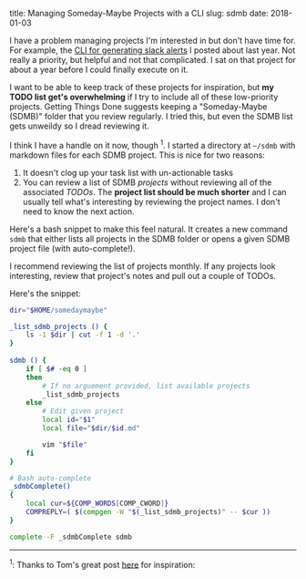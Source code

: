 title: Managing Someday-Maybe Projects with a CLI
slug: sdmb
date: 2018-01-03

I have a problem managing projects I'm interested in but don't have time for.
For example, the [CLI for generating slack alerts] I posted about last year.
Not really a priority, but helpful and not that complicated.
I sat on that project for about a year before I could finally execute on it.

I want to be able to keep track of these projects for inspiration,
but **my TODO list get's overwhelming**
if I try to include all of these low-priority projects.
Getting Things Done suggests keeping a "Someday-Maybe (SDMB)" folder
that you review regularly.
I tried this, but even the SDMB list gets unweildy so I dread reviewing it.

I think I have a handle on it now, though <sup>1</sup>.
I started a directory at `~/sdmb`
with markdown files for each SDMB project.
This is nice for two reasons:

1. It doesn't clog up your task list with un-actionable tasks
2. You can review a list of SDMB *projects*
   without reviewing all of the associated *TODOs*.
   The **project list should be much shorter** and
   I can usually tell what's interesting by reviewing the project names.
   I don't need to know the next action.

Here's a bash snippet to make this feel natural.
It creates a new command `sdmb` that either
lists all projects in the SDMB folder
or opens a given SDMB project file (with auto-complete!).

I recommend reviewing the list of projects monthly.
If any projects look interesting,
review that project's notes and pull out a couple of TODOs.

Here's the snippet:
```bash
dir="$HOME/somedaymaybe"

_list_sdmb_projects () {
    ls -1 $dir | cut -f 1 -d '.'
}
    
sdmb () {
    if [ $# -eq 0 ]
    then
        # If no arguement provided, list available projects
        _list_sdmb_projects 
    else
        # Edit given project
        local id="$1"
        local file="$dir/$id.md"

        vim "$file"
    fi
}

# Bash auto-complete
_sdmbComplete()
{
	local cur=${COMP_WORDS[COMP_CWORD]}
    COMPREPLY=( $(compgen -W "$(_list_sdmb_projects)" -- $cur ))
}

complete -F _sdmbComplete sdmb
```

---

<sup>1</sup>: Thanks to Tom's great post [here][inspiration] for inspiration:

[CLI for generating slack alerts]: /slack_alerts.html
[inspiration]: https://cs-syd.eu/posts/2016-02-21-return-to-taskwarrior
